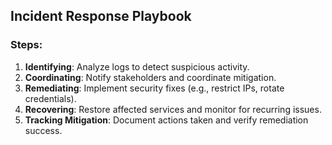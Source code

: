 ## Incident Response Playbook

### Steps:
1. **Identifying**: Analyze logs to detect suspicious activity.
2. **Coordinating**: Notify stakeholders and coordinate mitigation.
3. **Remediating**: Implement security fixes (e.g., restrict IPs, rotate credentials).
4. **Recovering**: Restore affected services and monitor for recurring issues.
5. **Tracking Mitigation**: Document actions taken and verify remediation success.
